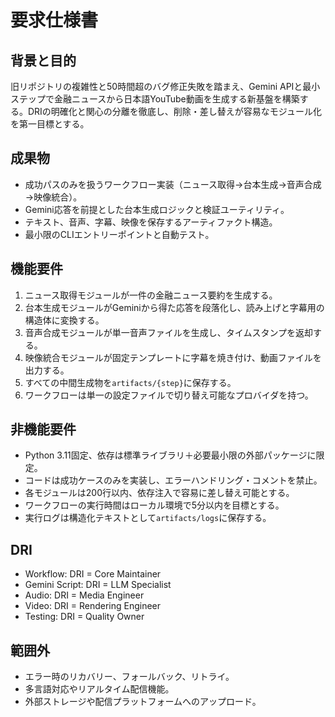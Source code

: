 # 要求仕様書

## 背景と目的
旧リポジトリの複雑性と50時間超のバグ修正失敗を踏まえ、Gemini APIと最小ステップで金融ニュースから日本語YouTube動画を生成する新基盤を構築する。DRIの明確化と関心の分離を徹底し、削除・差し替えが容易なモジュール化を第一目標とする。

## 成果物
- 成功パスのみを扱うワークフロー実装（ニュース取得→台本生成→音声合成→映像統合）。
- Gemini応答を前提とした台本生成ロジックと検証ユーティリティ。
- テキスト、音声、字幕、映像を保存するアーティファクト構造。
- 最小限のCLIエントリーポイントと自動テスト。

## 機能要件
1. ニュース取得モジュールが一件の金融ニュース要約を生成する。
2. 台本生成モジュールがGeminiから得た応答を段落化し、読み上げと字幕用の構造体に変換する。
3. 音声合成モジュールが単一音声ファイルを生成し、タイムスタンプを返却する。
4. 映像統合モジュールが固定テンプレートに字幕を焼き付け、動画ファイルを出力する。
5. すべての中間生成物を`artifacts/{step}`に保存する。
6. ワークフローは単一の設定ファイルで切り替え可能なプロバイダを持つ。

## 非機能要件
- Python 3.11固定、依存は標準ライブラリ＋必要最小限の外部パッケージに限定。
- コードは成功ケースのみを実装し、エラーハンドリング・コメントを禁止。
- 各モジュールは200行以内、依存注入で容易に差し替え可能とする。
- ワークフローの実行時間はローカル環境で5分以内を目標とする。
- 実行ログは構造化テキストとして`artifacts/logs`に保存する。

## DRI
- Workflow: DRI = Core Maintainer
- Gemini Script: DRI = LLM Specialist
- Audio: DRI = Media Engineer
- Video: DRI = Rendering Engineer
- Testing: DRI = Quality Owner

## 範囲外
- エラー時のリカバリー、フォールバック、リトライ。
- 多言語対応やリアルタイム配信機能。
- 外部ストレージや配信プラットフォームへのアップロード。
